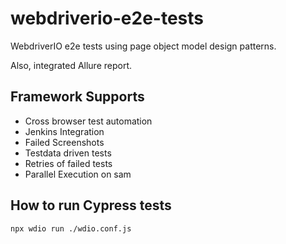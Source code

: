 # webdriverio-e2e-tests

WebdriverIO e2e tests using page object model design patterns.

Also, integrated Allure report.

## Framework Supports

- Cross browser test automation
- Jenkins Integration
- Failed Screenshots
- Testdata driven tests
- Retries of failed tests
- Parallel Execution on sam

## How to run Cypress tests

```
npx wdio run ./wdio.conf.js
```
